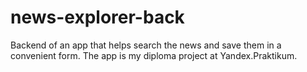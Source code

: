 # news-explorer-back
Backend of an app that helps search the news and save them in a convenient form. 
The app is my diploma project at Yandex.Praktikum.

